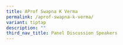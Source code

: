 ```yaml
---
title: AProf Swapna K Verma
permalink: /aprof-swapna-k-verma/
variant: tiptap
description: ""
third_nav_title: Panel Discussion Speakers
---
```

